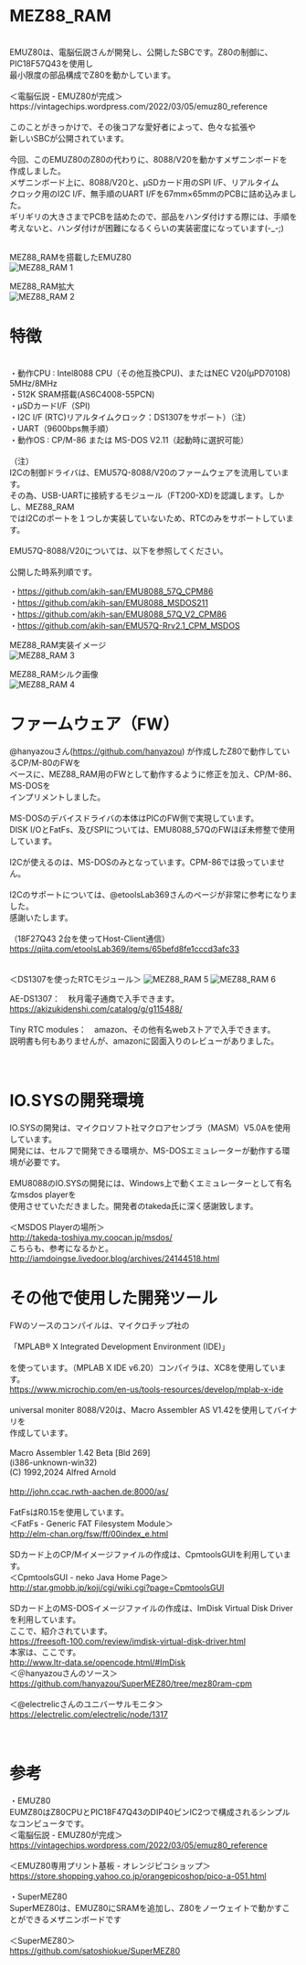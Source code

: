 # MEZ88_RAM<br>
<br>
EMUZ80は、電脳伝説さんが開発し、公開したSBCです。Z80の制御に、PIC18F57Q43を使用し<br>
最小限度の部品構成でZ80を動かしています。<br>
<br>
＜電脳伝説 - EMUZ80が完成＞  <br>
https://vintagechips.wordpress.com/2022/03/05/emuz80_reference  <br>
<br>
このことがきっかけで、その後コアな愛好者によって、色々な拡張や<br>
新しいSBCが公開されています。<br>
<br>
今回、このEMUZ80のZ80の代わりに、8088/V20を動かすメザニンボードを<br>
作成しました。<br>
メザニンボード上に、8088/V20と、μSDカード用のSPI I/F、リアルタイム<br>
クロック用のI2C I/F、無手順のUART I/Fを67mm×65mmのPCBに詰め込みました。<br>
ギリギリの大きさまでPCBを詰めたので、部品をハンダ付けする際には、手順を<br>
考えないと、ハンダ付けが困難になるくらいの実装密度になっています(-_-;)<br>
<br>

MEZ88_RAMを搭載したEMUZ80<br>
![MEZ88_RAM 1](photo/P1020561.JPG)

MEZ88_RAM拡大<br>
![MEZ88_RAM 2](photo/P1020564.JPG)

# 特徴<br>
<br>
・動作CPU : Intel8088 CPU（その他互換CPU)、またはNEC V20(μPD70108) 5MHz/8MHz<br>
・512K SRAM搭載(AS6C4008-55PCN)<br>
・μSDカードI/F（SPI)<br>
・I2C I/F (RTC)リアルタイムクロック：DS1307をサポート）（注）<br>
・UART（9600bps無手順）<br>
・動作OS : CP/M-86 または MS-DOS V2.11（起動時に選択可能）<br>
<br>
（注）<br>
I2Cの制御ドライバは、EMU57Q-8088/V20のファームウェアを流用しています。<br>
その為、USB-UARTに接続するモジュール（FT200-XD)を認識します。しかし、MEZ88_RAM<br>
ではI2Cのポートを１つしか実装していないため、RTCのみをサポートしています。<br>
<br>
EMU57Q-8088/V20については、以下を参照してください。<br>
<br>
公開した時系列順です。<br>

・https://github.com/akih-san/EMU8088_57Q_CPM86<br>
・https://github.com/akih-san/EMU8088_MSDOS211<br>
・https://github.com/akih-san/EMU8088_57Q_V2_CPM86<br>
・https://github.com/akih-san/EMU57Q-Rrv2.1_CPM_MSDOS<br>


MEZ88_RAM実装イメージ<br>
![MEZ88_RAM 3](photo/094023.png)

MEZ88_RAMシルク画像<br>
![MEZ88_RAM 4](photo/093906.png)

# ファームウェア（FW）
@hanyazouさん(https://github.com/hanyazou) が作成したZ80で動作しているCP/M-80のFWを<br>
ベースに、MEZ88_RAM用のFWとして動作するように修正を加え、CP/M-86、MS-DOSを<br>
インプリメントしました。<br>
<br>
MS-DOSのデバイスドライバの本体はPICのFW側で実現しています。<br>
DISK I/OとFatFs、及びSPIについては、EMU8088_57QのFWほぼ未修整で使用しています。<br>
<br>
I2Cが使えるのは、MS-DOSのみとなっています。CPM-86では扱っていません。<br>
<br>
I2Cのサポートについては、@etoolsLab369さんのページが非常に参考になりました。<br>
感謝いたします。<br>
<br>
（18F27Q43 2台を使ってHost-Client通信）<br>
https://qiita.com/etoolsLab369/items/65befd8fe1cccd3afc33<br>
<br>
<br>
＜DS1307を使ったRTCモジュール＞
![MEZ88_RAM 5](photo/P1020512.JPG)
![MEZ88_RAM 6](photo/P1020513.JPG)

AE-DS1307：　秋月電子通商で入手できます。<br>
https://akizukidenshi.com/catalog/g/g115488/<br>
<br>
Tiny RTC modules：　amazon、その他有名webストアで入手できます。<br>
説明書も何もありませんが、amazonに図面入りのレビューがありました。<br>
<br>
<br>
# IO.SYSの開発環境
IO.SYSの開発は、マイクロソフト社マクロアセンブラ（MASM）V5.0Aを使用しています。<br>
開発には、セルフで開発できる環境か、MS-DOSエミュレーターが動作する環境が必要です。<br>
<br>
EMU8088のIO.SYSの開発には、Windows上で動くエミュレーターとして有名なmsdos playerを<br>
使用させていただきました。開発者のtakeda氏に深く感謝致します。<br>
<br>
＜MSDOS Playerの場所＞<br>
http://takeda-toshiya.my.coocan.jp/msdos/
<br>
こちらも、参考になるかと。<br>
http://iamdoingse.livedoor.blog/archives/24144518.html


# その他で使用した開発ツール
FWのソースのコンパイルは、マイクロチップ社の<br>
<br>
「MPLAB® X Integrated Development Environment (IDE)」<br>
<br>
を使っています。（MPLAB X IDE v6.20）コンパイラは、XC8を使用しています。<br>
https://www.microchip.com/en-us/tools-resources/develop/mplab-x-ide<br>
<br>
universal moniter 8088/V20は、Macro Assembler AS V1.42を使用してバイナリを<br>
作成しています。<br>
<br>
Macro Assembler 1.42 Beta [Bld 269]<br>
(i386-unknown-win32)<br>
(C) 1992,2024 Alfred Arnold<br>
<br>
http://john.ccac.rwth-aachen.de:8000/as/<br>
<br>
FatFsはR0.15を使用しています。<br>
＜FatFs - Generic FAT Filesystem Module＞<br>
http://elm-chan.org/fsw/ff/00index_e.html<br>
<br>
SDカード上のCP/Mイメージファイルの作成は、CpmtoolsGUIを利用しています。<br>
＜CpmtoolsGUI - neko Java Home Page＞<br>
http://star.gmobb.jp/koji/cgi/wiki.cgi?page=CpmtoolsGUI<br>
<br>
SDカード上のMS-DOSイメージファイルの作成は、ImDisk Virtual Disk Driverを利用しています。<br>
ここで、紹介されています。<br>
https://freesoft-100.com/review/imdisk-virtual-disk-driver.html
<br>
本家は、ここです。<br>
http://www.ltr-data.se/opencode.html/#ImDisk
<br>
＜＠hanyazouさんのソース＞<br>
https://github.com/hanyazou/SuperMEZ80/tree/mez80ram-cpm<br>
<br>
＜@electrelicさんのユニバーサルモニタ＞<br>
https://electrelic.com/electrelic/node/1317<br>
<br>
<br>
# 参考
・EMUZ80<br>
EUMZ80はZ80CPUとPIC18F47Q43のDIP40ピンIC2つで構成されるシンプルなコンピュータです。<br>
＜電脳伝説 - EMUZ80が完成＞  <br>
https://vintagechips.wordpress.com/2022/03/05/emuz80_reference  <br>
<br>
＜EMUZ80専用プリント基板 - オレンジピコショップ＞  <br>
https://store.shopping.yahoo.co.jp/orangepicoshop/pico-a-051.html<br>
<br>
・SuperMEZ80<br>
SuperMEZ80は、EMUZ80にSRAMを追加し、Z80をノーウェイトで動かすことができるメザニンボードです<br>
<br>
＜SuperMEZ80＞<br>
https://github.com/satoshiokue/SuperMEZ80<br>
<br>
